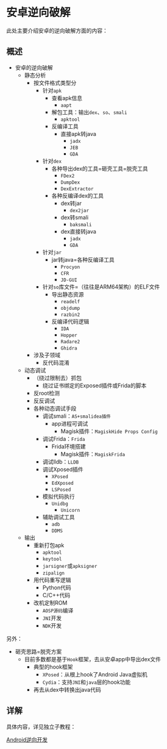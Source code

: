 # 安卓逆向破解

此处主要介绍安卓的逆向破解方面的内容：

## 概述

* 安卓的逆向破解
  * 静态分析
    * 按文件格式类型分
      * 针对`apk`
        * 查看apk信息
          * `aapt`
        * 解包工具：输出`dex`、`so`、`smali`
          * `apktool`
        * 反编译工具
          * 直接apk转java
            * `jadx`
            * `JEB`
            * `GDA`
      * 针对`dex`
        * 各种导出dex的工具=砸壳工具=脱壳工具
          * `FDex2`
          * `DumpDex`
          * `DexExtractor`
        * 各种反编译dex的工具
          * dex转jar
            * `dex2jar`
          * dex转smali
            * `baksmali`
          * dex直接转java
            * `jadx`
            * `GDA`
      * 针对`jar`
        * jar转java=各种反编译工具
          * `Procyon`
          * `CFR`
          * `JD-GUI`
      * 针对`so`库文件=（往往是ARM64架构）的ELF文件
        * 导出静态资源
          * `readelf`
          * `objdump`
          * `razbin2`
        * 反编译代码逻辑
          * `IDA`
          * `Hopper`
          * `Radare2`
          * `Ghidra`
    * 涉及子领域
      * 反代码混淆
  * 动态调试
    * （绕过限制去）抓包
      * 绕过证书绑定的Exposed插件或Frida的脚本
    * 反root检测
    * 反反调试
    * 各种动态调试手段
      * 调试smali：`AS+smalidea插件`
        * app进程可调试
          * Magisk插件：`MagiskHide Props Config`
      * 调试Frida：`Frida`
        * Frida环境搭建
          * Magisk插件：`MagiskFrida`
      * 调试lldb：`LLDB`
      * 调试Xposed插件
        * `XPosed`
        * `EdXposed`
        * `LSPosed`
      * 模拟代码执行
        * `Unidbg`
          * `Unicorn`
      * 辅助调试工具
        * `adb`
        * `DDMS`
  * 输出
    * 重新打包apk
      * `apktool`
      * `keytool`
      * `jarsigner`或`apksigner`
      * `zipalign`
    * 用代码重写逻辑
      * Python代码
      * C/C++代码
    * 改机定制ROM
      * `AOSP源码`编译
      * `JNI`开发
      * `NDK`开发

另外：

* 砸壳思路=脱壳方案
  * 目前多数都是基于`Hook`框架，去从安卓app中导出dex文件
    * 典型的hook框架
      * `XPosed`：从根上hook了Android Java虚拟机
      * `Cydia`：支持`JNI`和`java`层的hook功能
    * 再去从dex中转换出java代码

## 详解

具体内容，详见独立子教程：

[Android逆向开发](https://book.crifan.org/books/android_reverse_dev/website/)

